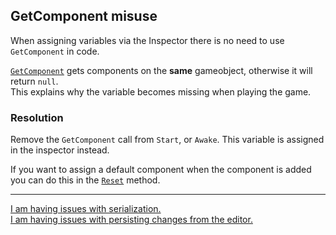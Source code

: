 ## GetComponent misuse

When assigning variables via the Inspector there is no need to use `GetComponent` in code.  

[`GetComponent`](https://docs.unity3d.com/ScriptReference/GameObject.GetComponent.html) gets components on the **same** gameobject, otherwise it will return `null`.  
This explains why the variable becomes missing when playing the game.  

### Resolution
Remove the `GetComponent` call from `Start`, or `Awake`. This variable is assigned in the inspector instead.  

If you want to assign a default component when the component is added you can do this in the [`Reset`](https://docs.unity3d.com/ScriptReference/MonoBehaviour.Reset.html) method.

---
[I am having issues with serialization.](../Serialization.md)  
[I am having issues with persisting changes from the editor.](../Editor%20Issues/Serialisation/Persisting%20Changes.md)